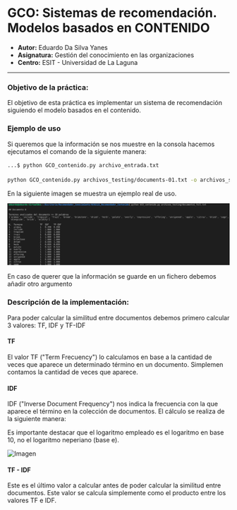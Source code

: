 # GCO: Sistemas de recomendación. Modelos basados en CONTENIDO

- **Autor:** Eduardo Da Silva Yanes
- **Asignatura:** Gestión del conocimiento en las organizaciones
- **Centro:** ESIT - Universidad de La Laguna

***

### Objetivo de la práctica:

El objetivo de esta práctica es implementar un sistema de recomendación siguiendo el modelo basados en el contenido.

### Ejemplo de uso

Si queremos que la información se nos muestre en la consola hacemos ejecutamos el comando de la siguiente manera:

```bash
...$ python GCO_contenido.py archivo_entrada.txt

python GCO_contenido.py archivos_testing/documents-01.txt -o archivos_salida/salida_documents-01.txt
```

En la siguiente imagen se muestra un ejemplo real de uso.

![Captura ejecicion](./img/Exec_cap1.png)

En caso de querer que la información se guarde en un fichero debemos añadir otro argumento

### Descripción de la implementación:
Para poder calcular la similitud entre documentos debemos primero calcular 3 valores: TF, IDF y TF-IDF

#### TF
El valor TF ("Term Frecuency") lo calculamos en base a la cantidad de veces que aparece un determinado término en un documento. Simplemen contamos la cantidad de veces que aparece.

#### IDF

IDF ("Inverse Document Frequency") nos indica la frecuencia con la que aparece el término en la colección de documentos. El cálculo se realiza de la siguiente manera:

Es importante destacar que el logaritmo empleado es el logaritmo en base 10, no el logaritmo neperiano (base e).

![Imagen]()

#### TF - IDF
Este es el último valor a calcular antes de poder calcular la similitud entre documentos. Este valor se calcula simplemente como el producto entre los valores TF e IDF.

